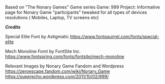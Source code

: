 Based on "The Nonary Games" Game series
Game: 999
Project:
Informative page for Nonary Game "participants" tweaked for all types of devices resolutions ( Mobiles, Laptop, TV screens etc)

*****Credits*****

Special Elite Font by Astigmatic
https://www.fontsquirrel.com/fonts/special-elite

Mech Monoline Fomt by FontSite Inc.
https://www.fontspring.com/fonts/fontsite/mech-monoline

Relevant Images by Nonary Game Fandom and Wordpress
https://zeroescape.fandom.com/wiki/Nonary_Game
https://superecho.wordpress.com/2011/10/02/999/
